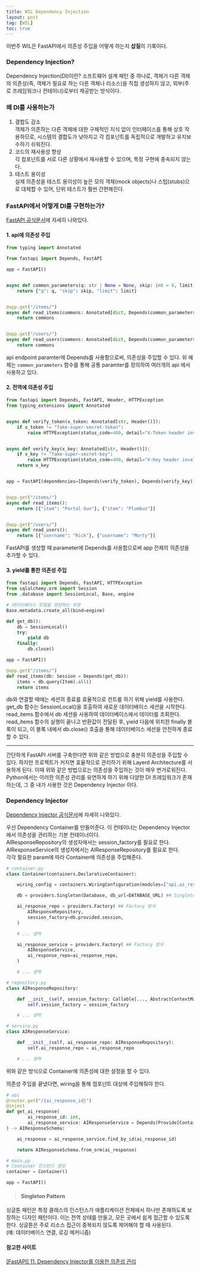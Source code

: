 ```yaml
---
title: WIL Dependency Injection
layout: post
tag: [WIL]
toc: true
---
```


이번주 WIL은 FastAPI에서 의존성 주입을 어떻게 하는지 **삽질**의 기록이다.

### Dependency Injection?
Dependency Injection(DI)이란? 소프트웨어 설계 패턴 중 하나로, 객체가 다른 객체의 의존성(즉, 객체가 필요로 하는 다른 객체나 리소스)을 직접 생성하지 않고, 외부(주로 프레임워크나 컨테이너)로부터 제공받는 방식이다. 

### 왜 DI를 사용하는가
1. 결합도 감소   
    객체가 의존하는 다른 객체에 대한 구체적인 지식 없이 인터페이스를 통해 상호 작용하므로, 시스템의 결합도가 낮아지고 각 컴포넌트를 독립적으로 개발하고 유지보수하기 쉬워진다.
2. 코드의 재사용성 향상   
    각 컴포넌트를 서로 다른 상황에서 재사용할 수 있으며, 특정 구현에 종속되지 않는다.
3. 테스트 용이성   
    실제 의존성을 테스트 용이성이 높은 모의 객체(mock objects)나 스텁(stubs)으로 대체할 수 있어, 단위 테스트가 훨씬 간편해진다.

### FastAPI에서 어떻게 DI를 구현하는가?
[FastAPI 공식문서](https://fastapi.tiangolo.com/ko/tutorial/dependencies/)에 자세히 나와있다.

#### 1. api에 의존성 주입

```python
from typing import Annotated

from fastapi import Depends, FastAPI

app = FastAPI()


async def common_parameters(q: str | None = None, skip: int = 0, limit: int = 100):
    return {"q": q, "skip": skip, "limit": limit}


@app.get("/items/")
async def read_items(commons: Annotated[dict, Depends(common_parameters)]):
    return commons


@app.get("/users/")
async def read_users(commons: Annotated[dict, Depends(common_parameters)]):
    return commons
```
api endpoint paramter에 Depends를 사용함으로써, 의존성을 주입할 수 있다. 위 예제는 `common_parameters` 함수를 통해 공통 paramter를 정의하여 여러개의 api 에서 사용하고 있다.


#### 2. 전역에 의존성 주입

```python
from fastapi import Depends, FastAPI, Header, HTTPException
from typing_extensions import Annotated


async def verify_token(x_token: Annotated[str, Header()]):
    if x_token != "fake-super-secret-token":
        raise HTTPException(status_code=400, detail="X-Token header invalid")


async def verify_key(x_key: Annotated[str, Header()]):
    if x_key != "fake-super-secret-key":
        raise HTTPException(status_code=400, detail="X-Key header invalid")
    return x_key


app = FastAPI(dependencies=[Depends(verify_token), Depends(verify_key)])


@app.get("/items/")
async def read_items():
    return [{"item": "Portal Gun"}, {"item": "Plumbus"}]


@app.get("/users/")
async def read_users():
    return [{"username": "Rick"}, {"username": "Morty"}]
```
FastAPI를 생성할 때 parameter에 Depends를 사용함으로써 app 전체의 의존성을 추가할 수 있다. 

#### 3. yield를 통한 의존성 주입

```python
from fastapi import Depends, FastAPI, HTTPException
from sqlalchemy.orm import Session
from .database import SessionLocal, Base, engine

# 데이터베이스 모델을 생성하는 부분
Base.metadata.create_all(bind=engine)

def get_db():
    db = SessionLocal()
    try:
        yield db
    finally:
        db.close()

app = FastAPI()

@app.get("/items/")
def read_items(db: Session = Depends(get_db)):
    items = db.query(Item).all()
    return items
```
db와 연결할 때에는 세션의 종료를 효율적으로 컨트롤 하기 위해 yield를 사용한다. get_db 함수는 SessionLocal()을 호출하여 새로운 데이터베이스 세션을 시작한다. read_items 함수에서 db 세션을 사용하여 데이터베이스에서 데이터를 조회한다. read_items 함수의 실행이 끝나고 반환값이 전달된 후, yield 다음에 위치한 finally 블록이 되고, 이 블록 내에서 db.close() 호출을 통해 데이터베이스 세션을 안전하게 종료할 수 있다.

- - - 

간단하게 FastAPI 서버를 구축한다면 위와 같은 방법으로 충분히 의존성을 주입할 수 있다. 하지만 프로젝트가 커지면 효율적으로 관리하기 위해 Layerd Architecture를 사용하게 된다. 이때 위와 같은 방법으로는 의존성을 주입하는 것이 매우 번거로워진다. Python에서는 이러한 의존성 관리를 유연하게 하기 위해 다양한 DI 프레임워크가 존재하는데, 그 중 내가 사용한 것은 Dependency Injector 이다.

### Dependency Injector
[Dependency Injector 공식문서](https://python-dependency-injector.ets-labs.org/examples/fastapi.html)에 자세히 나와있다.

우선 Dependency Container를 만들어준다. 이 컨테이너는 Dependency Injector에서 의존성을 관리하는 기본 컨테이너이다.       
AIResponseRepository의 생성자에서는 session_factory를 필요로 한다.      
AIResponseService의 생성자에서는 AIResponseRepository를 필요로 한다.      
각각 필요한 param에 따라 Container에 의존성을 주입해준다.

```python
# container.py
class Container(containers.DeclarativeContainer):

    wiring_config = containers.WiringConfiguration(modules=["api.ai_response", "api.review"]) ## wiring 설정

    db = providers.Singleton(Database, db_url=DATABASE_URL) ## Singleton 방식

    ai_response_repo = providers.Factory( ## Factory 방식
        AIResponseRepository,
        session_factory=db.provided.session,
    )

    # ... 생략

    ai_response_service = providers.Factory( ## Factory 방식
        AIResponseService,
        ai_response_repo=ai_response_repo,
    )

    # ... 생략

# repository.py
class AIResponseRepository:

    def __init__(self, session_factory: Callable[..., AbstractContextManager[Session]]) -> None:
        self.session_factory = session_factory

    # ... 생략

# service.py
class AIResponseService:

    def __init__(self, ai_response_repo: AIResponseRepository):
        self.ai_response_repo = ai_response_repo

    # ... 생략

``` 
위와 같은 방식으로 Container에 의존성에 대한 설정을 할 수 있다. 


의존성 주입을 끝냈다면, wiring을 통해 컴포넌트 대상에 주입해줘야 한다.    
```python
# api
@router.get("/{ai_response_id}")
@inject
def get_ai_response(
        ai_response_id: int,
        ai_response_service: AIResponseService = Depends(Provide[Container.ai_response_service])
) -> AIResponseSchema:

    ai_response = ai_response_service.find_by_id(ai_response_id)

    return AIResponseSchema.from_orm(ai_response)

# main.py
# Container 인스턴스 생성
container = Container()

app = FastAPI()

```


> #### Singleton Pattern
싱글톤 패턴은 특정 클래스의 인스턴스가 애플리케이션 전체에서 하나만 존재하도록 보장하는 디자인 패턴이다. 이는 전역 상태를 만들고, 모든 곳에서 쉽게 접근할 수 있도록 한다. 싱글톤은 주로 리소스 접근이 중복되지 않도록 제어해야 할 때 사용된다.       
(예: 데이터베이스 연결, 로깅 메커니즘)


#### 참고한 사이트
[[FastAPI] 11. Dependency Injector를 이용한 의존성 관리](https://blog.neonkid.xyz/279)
